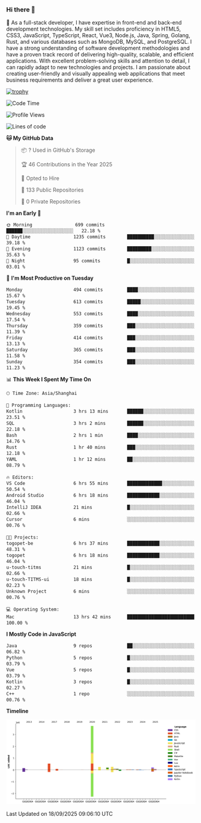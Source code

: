 ### Hi there 👋

🌱 As a full-stack developer, I have expertise in front-end and back-end development technologies. My skill set includes proficiency in HTML5, CSS3, JavaScript, TypeScript, React, Vue3, Node.js, Java, Spring, Golang, Rust, and various databases such as MongoDB, MySQL, and PostgreSQL. I have a strong understanding of software development methodologies and have a proven track record of delivering high-quality, scalable, and efficient applications. With excellent problem-solving skills and attention to detail, I can rapidly adapt to new technologies and projects. I am passionate about creating user-friendly and visually appealing web applications that meet business requirements and deliver a great user experience.

[![trophy](https://github-profile-trophy.vercel.app/?username=elton&rank=SECRET,SSS,SS,S,AAA,AA,A&theme=onedark&no-frame=true&margin-w=10)](https://github.com/ryo-ma/github-profile-trophy)

<!--START_SECTION:waka-->
![Code Time](http://img.shields.io/badge/Code%20Time-1%2C914%20hrs%2032%20mins-blue)

![Profile Views](http://img.shields.io/badge/Profile%20Views-0-blue)

![Lines of code](https://img.shields.io/badge/From%20Hello%20World%20I%27ve%20Written-5.9%20million%20lines%20of%20code-blue)

**🐱 My GitHub Data** 

> 📦 ? Used in GitHub's Storage 
 > 
> 🏆 46 Contributions in the Year 2025
 > 
> 💼 Opted to Hire
 > 
> 📜 133 Public Repositories 
 > 
> 🔑 0 Private Repositories 
 > 
**I'm an Early 🐤** 

```text
🌞 Morning                699 commits         ██████░░░░░░░░░░░░░░░░░░░   22.18 % 
🌆 Daytime                1235 commits        ██████████░░░░░░░░░░░░░░░   39.18 % 
🌃 Evening                1123 commits        █████████░░░░░░░░░░░░░░░░   35.63 % 
🌙 Night                  95 commits          █░░░░░░░░░░░░░░░░░░░░░░░░   03.01 % 
```
📅 **I'm Most Productive on Tuesday** 

```text
Monday                   494 commits         ████░░░░░░░░░░░░░░░░░░░░░   15.67 % 
Tuesday                  613 commits         █████░░░░░░░░░░░░░░░░░░░░   19.45 % 
Wednesday                553 commits         ████░░░░░░░░░░░░░░░░░░░░░   17.54 % 
Thursday                 359 commits         ███░░░░░░░░░░░░░░░░░░░░░░   11.39 % 
Friday                   414 commits         ███░░░░░░░░░░░░░░░░░░░░░░   13.13 % 
Saturday                 365 commits         ███░░░░░░░░░░░░░░░░░░░░░░   11.58 % 
Sunday                   354 commits         ███░░░░░░░░░░░░░░░░░░░░░░   11.23 % 
```


📊 **This Week I Spent My Time On** 

```text
🕑︎ Time Zone: Asia/Shanghai

💬 Programming Languages: 
Kotlin                   3 hrs 13 mins       ██████░░░░░░░░░░░░░░░░░░░   23.51 % 
SQL                      3 hrs 2 mins        ██████░░░░░░░░░░░░░░░░░░░   22.18 % 
Bash                     2 hrs 1 min         ████░░░░░░░░░░░░░░░░░░░░░   14.76 % 
Rust                     1 hr 40 mins        ███░░░░░░░░░░░░░░░░░░░░░░   12.18 % 
YAML                     1 hr 12 mins        ██░░░░░░░░░░░░░░░░░░░░░░░   08.79 % 

🔥 Editors: 
VS Code                  6 hrs 55 mins       █████████████░░░░░░░░░░░░   50.54 % 
Android Studio           6 hrs 18 mins       ████████████░░░░░░░░░░░░░   46.04 % 
IntelliJ IDEA            21 mins             █░░░░░░░░░░░░░░░░░░░░░░░░   02.66 % 
Cursor                   6 mins              ░░░░░░░░░░░░░░░░░░░░░░░░░   00.76 % 

🐱‍💻 Projects: 
togopet-be               6 hrs 37 mins       ████████████░░░░░░░░░░░░░   48.31 % 
togopet                  6 hrs 18 mins       ████████████░░░░░░░░░░░░░   46.04 % 
u-touch-titms            21 mins             █░░░░░░░░░░░░░░░░░░░░░░░░   02.66 % 
u-touch-TITMS-ui         18 mins             █░░░░░░░░░░░░░░░░░░░░░░░░   02.23 % 
Unknown Project          6 mins              ░░░░░░░░░░░░░░░░░░░░░░░░░   00.76 % 

💻 Operating System: 
Mac                      13 hrs 42 mins      █████████████████████████   100.00 % 
```

**I Mostly Code in JavaScript** 

```text
Java                     9 repos             ██░░░░░░░░░░░░░░░░░░░░░░░   06.82 % 
Python                   5 repos             █░░░░░░░░░░░░░░░░░░░░░░░░   03.79 % 
Vue                      5 repos             █░░░░░░░░░░░░░░░░░░░░░░░░   03.79 % 
Kotlin                   3 repos             █░░░░░░░░░░░░░░░░░░░░░░░░   02.27 % 
C++                      1 repo              ░░░░░░░░░░░░░░░░░░░░░░░░░   00.76 % 
```



**Timeline**

![Lines of Code chart](https://raw.githubusercontent.com/elton/elton/main/assets/bar_graph.png)


 Last Updated on 18/09/2025 09:06:10 UTC
<!--END_SECTION:waka-->

<!--
**elton/elton** is a ✨ _special_ ✨ repository because its `README.md` (this file) appears on your GitHub profile.

Here are some ideas to get you started:

- 🔭 I’m currently working on ...
- 🌱 I’m currently learning ...
- 👯 I’m looking to collaborate on ...
- 🤔 I’m looking for help with ...
- 💬 Ask me about ...
- 📫 How to reach me: ...
- 😄 Pronouns: ...
- ⚡ Fun fact: ...
-->
